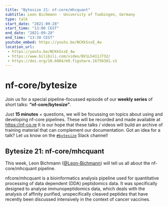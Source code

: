 ```yaml
---
title: "Bytesize 21: nf-core/mhcquant"
subtitle: Leon Bichmann - University of Tuebingen, Germany
type: talk
start_date: "2021-09-28"
start_time: "13:00 CEST"
end_date: "2021-09-28"
end_time: "13:30 CEST"
youtube_embed: https://youtu.be/NCKkSssE_4w
location_url:
 - https://youtu.be/NCKkSssE_4w
 - https://www.bilibili.com/video/BV1Lh411J732/
 - https://doi.org/10.6084/m9.figshare.16750381.v1
---
```


# nf-core/bytesize

Join us for a special pipeline-focussed episode of our **weekly series** of short talks: **“nf-core/bytesize”**.

Just **15 minutes** + questions, we will be focussing on topics about using and developing nf-core pipelines.
These will be recorded and made available at <https://nf-co.re>
It is our hope that these talks / videos will build an archive of training material that can complement our documentation. Got an idea for a talk? Let us know on the [`#bytesize`](https://nfcore.slack.com/channels/bytesize) Slack channel!

## Bytesize 21: nf-core/mhcquant

This week, Leon Bichmann ([@Leon-Bichmann](https://github.com/Leon-Bichmann/)) will tell us all about the nf-core/mhcquant pipeline.

nfcore/mhcquant is a bioinformatics analysis pipeline used for quantitative processing of data dependent (DDA) peptidomics data. It was specifically designed to analyse immunopeptidomics data, which deals with the analysis of affinity purified, unspecifically cleaved peptides that have recently been discussed intensively in the context of cancer vaccines.
